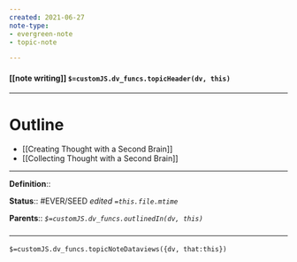 ```yaml
---
created: 2021-06-27
note-type: 
- evergreen-note
- topic-note

---
```


#### [[note writing]] `$=customJS.dv_funcs.topicHeader(dv, this)`



---
# Outline
- [[Creating Thought with a Second Brain]]
- [[Collecting Thought with a Second Brain]]

---

**Definition**::

**Status**:: #EVER/SEED
*edited `=this.file.mtime`*

**Parents**:: 
*`$=customJS.dv_funcs.outlinedIn(dv, this)`*



### <hr class="dataviews"/>
`$=customJS.dv_funcs.topicNoteDataviews({dv, that:this})`